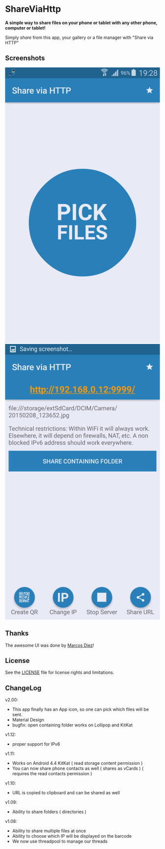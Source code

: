 # ShareViaHttp

**A simple way to share files on your phone or tablet with any other phone, computer or tablet!**

Simply *share* from this app, your gallery or a file manager with "Share via HTTP"

## Screenshots

![Screenshot 1](GooglePlay/screen0.png)
![Screenshot 2](GooglePlay/screen3.png)


## Thanks

The awesome UI was done by <a href="https://github.com/StefMa">Marcos Diez</a>!

## License
See the [LICENSE](LICENSE.md) file for license rights and limitations.


## ChangeLog

v2.00:
- This app finally has an App icon, so one can pick which files will be sent.
- Material Design
- bugfix: open containing folder works on Lollipop and KitKat

v1.12:
- proper support for IPv6

v1.11:
- Works on Android 4.4 KitKat ( read storage content permission )
- You can now share phone contacts as well ( shares as vCards )  ( requires the read contacts permission )

v1.10:
- URL is copied to clipboard and can be shared as well

v1.09:
- Ability to share folders ( directories )

v1.08:
- Ability to share multiple files at once
- Ability to choose which IP will be displayed on the barcode
- We now use threadpool to manage our threads
